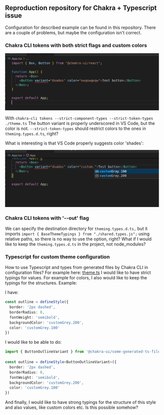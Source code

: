 ## Reproduction repository for Chakra + Typescript issue

Configuration for described example can be found in this repository. There are a couple of problems, but maybe the configuration isn't correct.

### Chakra CLI tokens with both strict flags and custom colors

![Chakra + TS 1](./public/screens/chakra_ts_1.png)

With `chakra-cli tokens --strict-component-types --strict-token-types ./theme.ts` The button variant is properly underscored in VS Code, but the color is not. `--strict-token-types` should restrict colors to the ones in `theming.types.d.ts`, right?

What is interesting is that VS Code properly suggests color 'shades':

![Chakra + TS 2](./public/screens/chakra_ts_2.png)

### Chakra CLI tokens with '--out' flag

We can specify the destination directory for `theming.types.d.ts,` but it imports `import { BaseThemeTypings } from "./shared.types.js";` using relative paths, so there is no way to use the option, right? What if I would like to keep the `theming.types.d.ts` in the project, not node_modules?

### Typescript for custom theme configuration

How to use Typescript and types from generated files by Chakra CLI in configuration files? For example here: [theme.ts](./theme.ts) I would like to have strict typings for values. For example for colors, I also would like to keep the typings for the structures. Example:

I have:
```typescript
const outline = defineStyle({
  border: '2px dashed',
  borderRadius: 0,
  fontWeight: 'semibold',
  backgroundColor: 'customGrey.200',
  color: 'customGrey.100'
})
```

I would like to be able to do:
```typescript
import { ButtonOutlineVariant } from '@chakra-ui/some-generated-ts-file'; // <== File generated by Chakra CLI

const outline = defineStyle<ButtonOutlineVariant>({
  border: '2px dashed',
  borderRadius: 0,
  fontWeight: 'semibold',
  backgroundColor: 'customGrey.200',
  color: 'customGrey.100'
})
```

And finally, I would like to have strong typings for the structure of this style and also values, like custom colors etc. Is this possible somehow?
